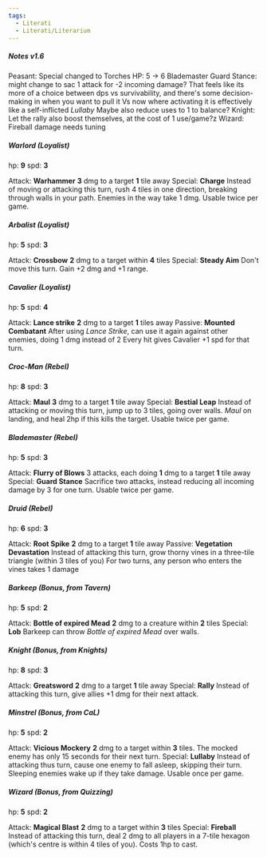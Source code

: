 ```yaml
---
tags:
  - Literati
  - Literati/Literarium
---
```


##### Notes v1.6
Peasant:
	Special changed to Torches
	HP: 5 → 6
Blademaster
	Guard Stance: might change to sac 1 attack for -2 incoming damage?
	That feels like its more of a choice between dps vs survivability, and there's some decision-making in when you want to pull it
	Vs now where activating it is effectively like a self-inflicted *Lullaby*
	Maybe also reduce uses to 1 to balance?
Knight:
	Let the rally also boost themselves, at the cost of 1 use/game?z
Wizard:
	Fireball damage needs tuning



##### Warlord (Loyalist)
hp: **9**
spd: **3**

Attack: **Warhammer** 
	**3** dmg to a target **1** tile away
Special: **Charge**
	Instead of moving or attacking this turn, rush 4 tiles in one direction, breaking through walls in your path. Enemies in the way take 1 dmg.
	Usable twice per game.


##### Arbalist (Loyalist)
hp: **5**
spd: **3**

Attack: **Crossbow**
	**2** dmg to a target within **4** tiles
Special: **Steady Aim**
	Don't move this turn. Gain +2 dmg and +1 range.



##### Cavalier (Loyalist)
hp: **5**
spd: **4**

Attack: **Lance strike**
	**2** dmg to a target **1** tiles away
Passive: **Mounted Combatant**
	After using *Lance Strike*, can use it again against other enemies, doing 1 dmg instead of 2
	Every hit gives Cavalier +1 spd for that turn.



##### Croc-Man (Rebel)
hp: **8**
spd: **3**

Attack: **Maul**
	**3** dmg to a target **1** tile away
Special: **Bestial Leap**
	Instead of attacking or moving this turn, jump up to 3 tiles, going over walls.
	*Maul* on landing, and heal 2hp if this kills the target.
	Usable twice per game.



##### Blademaster (Rebel)
hp: **5**
spd: **3**

Attack: **Flurry of Blows**
	3 attacks, each doing **1** dmg to a target **1** tile away
Special: **Guard Stance**
	Sacrifice two attacks, instead reducing all incoming damage by 3 for one turn. Usable twice per game.



##### Druid (Rebel)
hp: **6**
spd: **3**

Attack: **Root Spike**
	**2** dmg to a target **1** tile away
Passive: **Vegetation Devastation**
	Instead of attacking this turn, grow thorny vines in a three-tile triangle (within 3 tiles of you) 
	For two turns, any person who enters the vines takes 1 damage




##### Barkeep (Bonus, from Tavern)
hp: **5**
spd: **2**

Attack: **Bottle of expired Mead**
	**2** dmg to a creature within **2** tiles
Special: **Lob**
	Barkeep can throw *Bottle of expired Mead* over walls.




##### Knight (Bonus, from Knights)
hp: **8**
spd: **3**

Attack: **Greatsword**
	**2** dmg to a target **1** tile away
Special: **Rally**
	Instead of attacking this turn, give allies +1 dmg for their next attack.



##### Minstrel (Bonus, from CaL)
hp: **5**
spd: **2**

Attack: **Vicious Mockery**
	**2** dmg to a target within **3** tiles. The mocked enemy has only 15 seconds for their next turn.
Special: **Lullaby**
	Instead of attacking thus turn, cause one enemy to fall asleep, skipping their turn. Sleeping enemies wake up if they take damage.
	Usable once per game.


##### Wizard (Bonus, from Quizzing)
hp: **5**
spd: **2**

Attack: **Magical Blast**
	**2** dmg to a target within **3** tiles
Special: **Fireball**
	Instead of attacking this turn, deal 2 dmg to all players in a 7-tile hexagon (which's centre is within 4 tiles of you). 
	Costs 1hp to cast.





